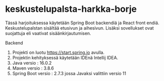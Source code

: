 # keskustelupalsta-harkka-borje
Tässä harjoituksessa käytetään Spring Boot backendiä ja React front endiä. Keskustelupalstan sisältää etusivun ja aihesivun. Lisäksi sovellukset ovat suojattuja eli vaativat sisäänkirjautumisen.

Backend 
1) Projekti on luotu https://start.spring.io avulla.
2) Projektin kehityksessä käytetään IDEnä Intellij IDEA.
3) Java versio : 16.0.2 
4) Maven versio : 3.8.6
5) Spring Boot versio : 2.7.3 jossa Javaksi valittiin versio 11

